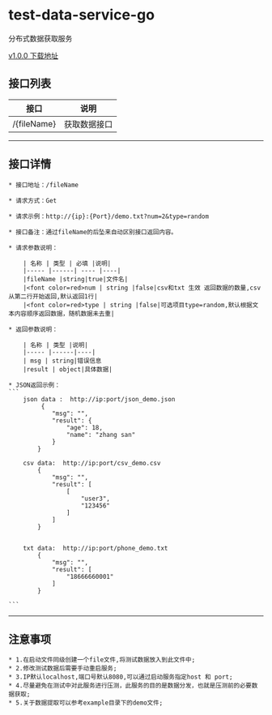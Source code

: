 # test-data-service-go
分布式数据获取服务

[v1.0.0 下载地址](https://github.com/dperfly/test-data-service-go/releases/tag/1.0.0) 

 ## 接口列表

|  接口  | 说明 |
|------ |----- |
|/{fileName} | 获取数据接口|

***

## 接口详情
    * 接口地址：/fileName

    * 请求方式：Get

    * 请求示例：http://{ip}:{Port}/demo.txt?num=2&type=random

    * 接口备注：通过fileName的后坠来自动区别接口返回内容。

    * 请求参数说明：

        | 名称 | 类型 | 必填 |说明|
        |----- |------| ---- |----|
        |fileName |string|true|文件名|
        |<font color=red>num | string |false|csv和txt 生效 返回数据的数量,csv从第二行开始返回,默认返回1行|
        |<font color=red>type | string |false|可选项目type=random,默认根据文本内容顺序返回数据，随机数据未去重|

    * 返回参数说明：

        | 名称 | 类型 |说明|
        |----- |------|----|
        | msg | string|错误信息
        |result | object|具体数据|

    * JSON返回示例：
    ```
        json data :  http://ip:port/json_demo.json
             {
                "msg": "",
                "result": {
                    "age": 18,
                    "name": "zhang san"
                }
            }

        csv data:  http://ip:port/csv_demo.csv
            {
                "msg": "",
                "result": [
                    [
                        "user3",
                        "123456"
                    ]
                ]
            }

        
        txt data:  http://ip:port/phone_demo.txt
            {
                "msg": "",
                "result": [
                    "18666660001"
                ]
            }

    ```
---

## 注意事项
    * 1.在启动文件同级创建一个file文件,将测试数据放入到此文件中;
    * 2.修改测试数据后需要手动重启服务;
    * 3.IP默认localhost,端口号默认8080,可以通过启动服务指定host 和 port;
    * 4.尽量避免在测试中对此服务进行压测，此服务的目的是数据分发，也就是压测前的必要数据获取;
    * 5.关于数据提取可以参考example目录下的demo文件;
